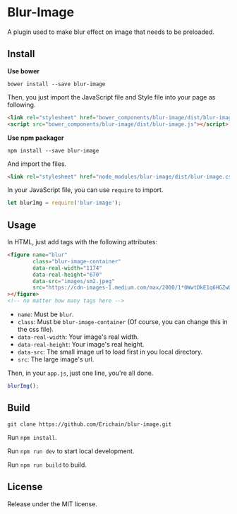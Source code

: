 # Blur-Image
A plugin used to make blur effect on image that needs to be preloaded.

## Install

**Use bower**

``` shell
bower install --save blur-image
```

Then, you just import the JavaScript file and Style file into your page as following.

``` html
<link rel="stylesheet" href="bower_components/blur-image/dist/blur-image.css">
<script src="bower_components/blur-image/dist/blur-image.js"></script>
```

**Use npm packager**

``` shell
npm install --save blur-image
```

And import the files.

``` html
<link rel="stylesheet" href="node_modules/blur-image/dist/blur-image.css">
```

In your JavaScript file, you can use `require` to import.

``` javascript
let blurImg = require('blur-image');
```

## Usage

In HTML, just add tags with the following attributes:

``` html
<figure name="blur"
        class="blur-image-container"
        data-real-width="1174"
        data-real-height="670"
        data-src="images/sm2.jpeg"
        src="https://cdn-images-1.medium.com/max/2000/1*0WwtDkE1q6HGZwD6Kn9SuQ.jpeg"
></figure>
<!-- no matter how many tags here -->
```

- `name`: Must be `blur`.
- `class`: Must be `blur-image-container` (Of course, you can change this in the css file).
- `data-real-width`: Your image's real width.
- `data-real-height`: Your image's real height.
- `data-src`: The small image url to load first in you local directory.
- `src`: The large image's url.

Then, in your `app.js`, just one line, you're all done.

``` javascript
blurImg();
```

## Build

``` shell
git clone https://github.com/Erichain/blur-image.git
```

Run `npm install`.

Run `npm run dev` to start local development.

Run `npm run build` to build.

## License

Release under the MIT license.